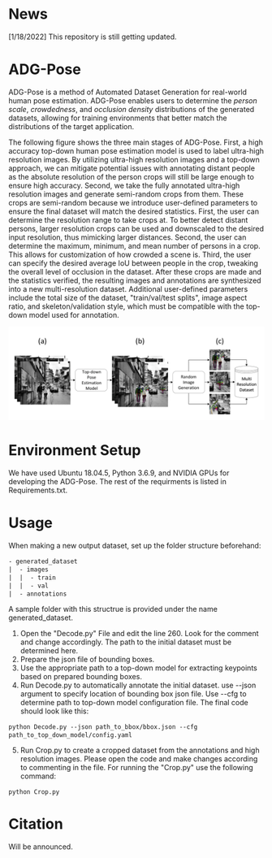 # News

[1/18/2022] This repository is still getting updated.

# ADG-Pose
ADG-Pose is a method of Automated Dataset Generation for real-world human pose estimation. ADG-Pose enables users to determine the *person scale*, *crowdedness*, and *occlusion density* distributions of the generated datasets, allowing for training environments that better match the distributions of the target application.

The following figure shows the three main stages of ADG-Pose. First, a high accuracy top-down human pose estimation model is used to label ultra-high resolution images. By utilizing ultra-high resolution images and a top-down approach, we can mitigate potential issues with annotating distant people as the absolute resolution of the person crops will still be large enough to ensure high accuracy. Second, we take the fully annotated ultra-high resolution images and generate semi-random crops from them. These crops are semi-random because we introduce user-defined parameters to ensure the final dataset will match the desired statistics. First, the user can determine the resolution range to take crops at. To better detect distant persons, larger resolution crops can be used and downscaled to the desired input resolution, thus mimicking larger distances. Second, the user can determine the maximum, minimum, and mean number of persons in a crop. This allows for customization of how crowded a scene is. Third, the user can specify the desired average IoU between people in the crop, tweaking the overall level of occlusion in the dataset. After these crops are made and the statistics verified, the resulting images and annotations are synthesized into a new multi-resolution dataset. Additional user-defined parameters include the total size of the dataset, "train/val/test splits", image aspect ratio, and skeleton/validation style, which must be compatible with the top-down model used for annotation.

![Illustrating ADG-Pose](figures/ADG-Pose.png)

# Environment Setup

We have used Ubuntu 18.04.5, Python 3.6.9, and NVIDIA GPUs for developing the ADG-Pose. The rest of the requirments is listed in Requirements.txt.

# Usage

When making a new output dataset, set up the folder structure beforehand:
```
- generated_dataset
|  - images
|  |  - train
|  |  - val
|  - annotations
```

A sample folder with this structrue is provided under the name generated_dataset.

1. Open the "Decode.py" File and edit the line 260. Look for the comment and change accordingly. The path to the initial dataset must be determined here.
2. Prepare the json file of bounding boxes.
3. Use the appropriate path to a top-down model for extracting keypoints based on prepared bounding boxes.
3. Run Decode.py to automatically annotate the initial dataset. use --json argument to specify location of bounding box json file. Use --cfg to determine path to top-down model configuration file. The final code should look like this:

```
python Decode.py --json path_to_bbox/bbox.json --cfg path_to_top_down_model/config.yaml
```

5. Run Crop.py to create a cropped dataset from the annotations and high resolution images. Please open the code and make changes according to commenting in the file. For running the "Crop.py" use the following command:
```
python Crop.py
```

# Citation

Will be announced.